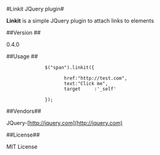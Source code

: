 #Linkit JQuery plugin#

**Linkit** is a simple JQuery plugin to attach links to elements

##Version ##

0.4.0

##Usage ##



                  $("span").linkit({

                         href:"http://test.com",
                         text:"Click me",
                         target		:'_self'

                  });


##Vendors##

JQuery-[http://jquery.com](http://jquery.com)


##License##

MIT License